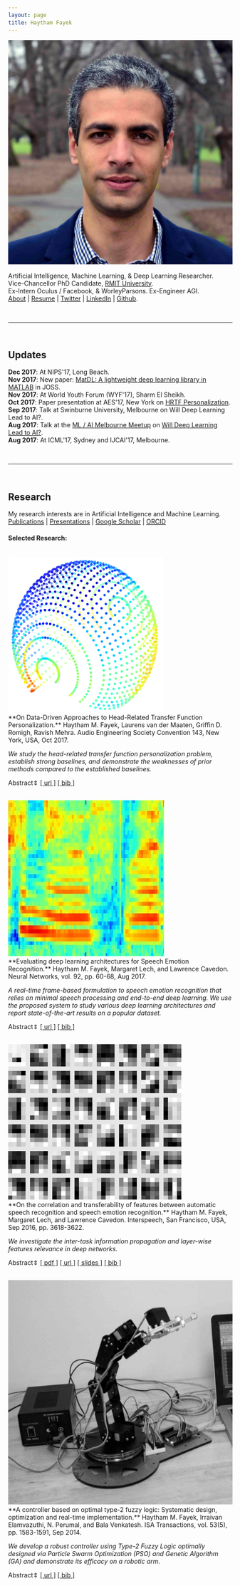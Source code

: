 ```yaml
---
layout: page
title: Haytham Fayek
---
```


<p><img src="/assets/Haytham.jpg" alt="Haytham" class="profilepicmain"/></p>

Artificial Intelligence, Machine Learning, & Deep Learning Researcher.  
Vice-Chancellor PhD Candidate, [RMIT University](https://www.rmit.edu.au).  
Ex-Intern Oculus / Facebook, & WorleyParsons. Ex-Engineer AGI.  
[About](about)  |  [Resume](assets/Fayek_resume.pdf) |  [Twitter](https://twitter.com/HaythamFayek)  |  [LinkedIn](https://www.linkedin.com/in/haythamfayek/)  |  [Github](https://github.com/haythamfayek).

<br/>

---

<br/>

## Updates

**Dec 2017**: At NIPS'17, Long Beach.  
**Nov 2017**: New paper: [MatDL: A lightweight deep learning library in MATLAB](https://doi.org/10.21105/joss.00413) in JOSS.  
**Nov 2017**: At World Youth Forum (WYF'17), Sharm El Sheikh.  
**Oct 2017**: Paper presentation at AES'17, New York on [HRTF Personalization](http://www.aes.org/e-lib/browse.cfm?elib=19287).  
**Sep 2017**: Talk at Swinburne University, Melbourne on Will Deep Learning Lead to AI?.  
**Aug 2017**: Talk at the [ML / AI Melbourne Meetup](https://www.meetup.com/Machine-Learning-AI-Meetup/events/239993347/) on [Will Deep Learning Lead to AI?](../assets/presentations/Fayek_deeplearningai17.pdf).  
**Aug 2017**: At ICML'17, Sydney and IJCAI'17, Melbourne.  

<br/>

---

<br/>

## Research

My research interests are in Artificial Intelligence and Machine Learning.  
[Publications](publications)  |  [Presentations](presentations)  |  [Google Scholar](https://scholar.google.com/citations?user=l5T9RtcAAAAJ&hl=en&authuser=1)  |  [ORCID](https://orcid.org/0000-0002-1840-7605)  

#### Selected Research:
<br/>

<div class="projectleft"><img src="/assets/projects/HRTF.png" alt="Haytham" class="projectpic"/></div>
<div class="projectright" markdown="1">
**On Data-Driven Approaches to Head-Related Transfer Function Personalization.**  
Haytham M. Fayek, Laurens van der Maaten, Griffin D. Romigh, Ravish Mehra.  
Audio Engineering Society Convention 143, New York, USA, Oct 2017.  

*We study the head-related transfer function personalization problem, establish strong baselines, and demonstrate the weaknesses of prior methods compared to the established baselines.*  

<a onclick="toggleShow('Toggled1')">Abstract&#x21D5;</a>
[[ url ]](http://www.aes.org/e-lib/browse.cfm?elib=19287)
[[ bib ]](../assets/bibtex/Fayek_aes17.bib)
</div>
<div id="Toggled1" style="display: none;">
Head-Related Transfer Function (HRTF) personalization is key to improving spatial audio perception and localization in virtual auditory displays. We investigate the task of personalizing HRTFs from anthropometric measurements, which can be decomposed into two sub tasks: Interaural Time Delay (ITD) prediction and HRTF magnitude spectrum prediction. We explore both problems using state-of-the-art Machine Learning (ML) techniques. Firstly, we show that ITD prediction can be significantly improved by smoothing the ITD using a spherical harmonics representation. Secondly, our results indicate that prior unsupervised dimensionality reduction-based approaches may be unsuitable for HRTF personalization. Lastly, we show that neural network models trained on the full HRTF representation improve HRTF prediction compared to prior methods.
</div>
<div style="clear:both"></div>

<br/>

<div class="projectleft"><img src="/assets/projects/SER.jpg" alt="Haytham" class="projectpic"/></div>
<div class="projectright" markdown="1">
**Evaluating deep learning architectures for Speech Emotion Recognition.**  
Haytham M. Fayek, Margaret Lech, and Lawrence Cavedon.  
Neural Networks, vol. 92, pp. 60-68, Aug 2017.  

*A real-time frame-based formulation to speech emotion recognition that relies on minimal speech processing and end-to-end deep learning. We use the proposed system to study various deep learning architectures and report state-of-the-art results on a popular dataset.*

<a onclick="toggleShow('Toggled2')">Abstract&#x21D5;</a>
[[ url ]](http://doi.org/10.1016/j.neunet.2017.02.013)
[[ bib ]](../assets/bibtex/Fayek_nn17.bib)
</div>
<div id="Toggled2" style="display: none;">
Speech Emotion Recognition (SER) can be regarded as a static or dynamic classification problem, which makes SER an excellent test bed for investigating and comparing various deep learning architectures. We describe a frame-based formulation to SER that relies on minimal speech processing and end-to-end deep learning to model intra-utterance dynamics. We use the proposed SER system to empirically explore feed-forward and recurrent neural network architectures and their variants. Experiments conducted illuminate the advantages and limitations of these architectures in paralinguistic speech recognition and emotion recognition in particular. As a result of our exploration, we report state-of-the-art results on the IEMOCAP database for speaker-independent SER and present quantitative and qualitative assessments of the models’ performances.
</div>
<div style="clear:both"></div>

<br/>

<div class="projectleft"><img src="/assets/projects/TL.png" alt="Haytham" class="projectpic"/></div>
<div class="projectright" markdown="1">
**On the correlation and transferability of features between automatic speech recognition and speech emotion recognition.**  
Haytham M. Fayek, Margaret Lech, and Lawrence Cavedon.  
Interspeech, San Francisco, USA, Sep 2016, pp. 3618-3622.  

*We investigate the inter-task information propagation and layer-wise features relevance in deep networks.*

<a onclick="toggleShow('Toggled3')">Abstract&#x21D5;</a>
[[ pdf ]](http://www.isca-speech.org/archive/Interspeech_2016/pdfs/0868.PDF)
[[ url ]](http://www.isca-speech.org/archive/Interspeech_2016/abstracts/0868.html)
[[ slides ]](../assets/presentations/Fayek_is16.pdf)
[[ bib ]](../assets/bibtex/Fayek_is16.bib)
</div>
<div id="Toggled3" style="display: none;">
The correlation between Automatic Speech Recognition (ASR) and Speech Emotion Recognition (SER) is poorly understood. Studying such correlation may pave the way for integrating both tasks into a single system or may provide insights that can aid in advancing both systems such as improving ASR in dealing with emotional speech or embedding linguistic input into SER. In this paper, we quantify the relation between ASR and SER by studying the relevance of features learned between both tasks in deep convolutional neural networks using transfer learning. Experiments are conducted using the TIMIT and IEMOCAP databases. Results reveal an intriguing correlation between both tasks, where features learned in some layers particularly towards initial layers of the network for either task were found to be applicable to the other task with varying degree.
</div>
<div style="clear:both"></div>

<br/>

<div class="projectleft"><img src="/assets/projects/robot.jpg" alt="Haytham" class="projectpic"/></div>
<div class="projectright" markdown="1">
**A controller based on optimal type-2 fuzzy logic: Systematic design, optimization and real-time implementation.**  
Haytham M. Fayek, Irraivan Elamvazuthi, N. Perumal, and Bala Venkatesh.  
ISA Transactions, vol. 53(5), pp. 1583-1591, Sep 2014.  

*We develop a robust controller using Type-2 Fuzzy Logic optimally designed via Particle Swarm Optimization (PSO) and Genetic Algorithm (GA) and demonstrate its efficacy on a robotic arm.*

<a onclick="toggleShow('Toggled4')">Abstract&#x21D5;</a>
[[ url ]](http://doi.org/10.1016/j.isatra.2014.06.001)
[[ bib ]](../assets/bibtex/Fayek_isa14.bib)
</div>
<div id="Toggled4" style="display: none;">
A computationally-efficient systematic procedure to design an Optimal Type-2 Fuzzy Logic Controller (OT2FLC) is proposed. The main scheme is to optimize the gains of the controller using Particle Swarm Optimization (PSO), then optimize only two parameters per type-2 membership function using Genetic Algorithm (GA). The proposed OT2FLC was implemented in real-time to control the position of a DC servomotor, which is part of a robotic arm. The performance judgments were carried out based on the Integral Absolute Error (IAE), as well as the computational cost. Various type-2 defuzzification methods were investigated in real-time. A comparative analysis with an Optimal Type-1 Fuzzy Logic Controller (OT1FLC) and a PI controller, demonstrated OT2FLC׳s superiority; which is evident in handling uncertainty and imprecision induced in the system by means of noise and disturbances.
</div>
<div style="clear:both"></div>

<script type="text/javascript">
function toggleShow(y) {
    var x = document.getElementById(y);
    if (x.style.display === "none") {
        x.style.display = "block";
    } else {
        x.style.display = "none";
    }
}
</script>